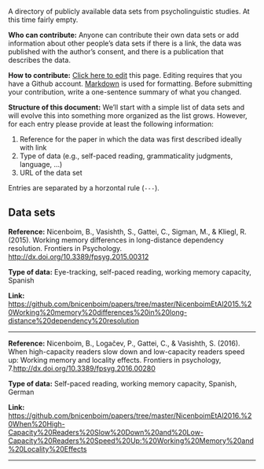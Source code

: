 
A directory of publicly available data sets from psycholinguistic studies.  At this time fairly empty.

**Who can contribute:**  Anyone can contribute their own data sets or add information about other people’s data sets if there is a link, the data was published with the author’s consent, and there is a publication that describes the data.

**How to contribute:** [Click here to edit](https://github.com/tmalsburg/PsychlingDatasets/edit/master/README.md) this page.  Editing requires that you have a Github account.  [Markdown](https://guides.github.com/features/mastering-markdown/) is used for formatting.  Before submitting your contribution, write a one-sentence summary of what you changed.

**Structure of this document:** We’ll start with a simple list of data sets and will evolve this into something more organized as the list grows.  However, for each entry please provide at least the following information:

1. Reference for the paper in which the data was first described ideally with link
1. Type of data (e.g., self-paced reading, grammaticality judgments, language, …)
1. URL of the data set

Entries are separated by a horzontal rule (`---`).

## Data sets

**Reference:** Nicenboim, B., Vasishth, S., Gattei, C., Sigman, M., & Kliegl, R. (2015). Working memory differences in long-distance dependency resolution. Frontiers in Psychology.  http://dx.doi.org/10.3389/fpsyg.2015.00312

**Type of data:** Eye-tracking, self-paced reading, working memory capacity, Spanish

**Link:** https://github.com/bnicenboim/papers/tree/master/NicenboimEtAl2015.%20Working%20memory%20differences%20in%20long-distance%20dependency%20resolution

---

**Reference:** Nicenboim, B., Logačev, P., Gattei, C., & Vasishth, S. (2016). When high-capacity readers slow down and low-capacity readers speed up: Working memory and locality effects. Frontiers in psychology, 7.http://dx.doi.org/10.3389/fpsyg.2016.00280

**Type of data:** Self-paced reading, working memory capacity, Spanish, German

**Link:** https://github.com/bnicenboim/papers/tree/master/NicenboimEtAl2016.%20When%20High-Capacity%20Readers%20Slow%20Down%20and%20Low-Capacity%20Readers%20Speed%20Up:%20Working%20Memory%20and%20Locality%20Effects

---

